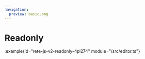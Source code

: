 ```yaml
---
navigation:
  preview: basic.png
---
```


# Readonly

:example{id="rete-js-v2-readonly-4pi274" module="/src/editor.ts"}
